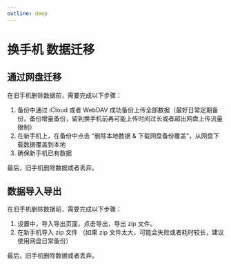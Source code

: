 ```yaml
---
outline: deep
---
```


# 换手机 数据迁移

## 通过网盘迁移

在旧手机删除数据前，需要完成以下步骤：

1. 备份中通过 iCloud 或者 WebDAV 成功备份上传全部数据（最好日常定期备份，备份增量备份，留到换手机前再可能上传时间过长或者超出网盘上传流量限制）
2. 在新手机上，在备份中点击 "删除本地数据 & 下载网盘备份覆盖"，从网盘下载数据覆盖到本地
3. 确保新手机已有数据

最后，旧手机删除数据或者丢弃。

## 数据导入导出

在旧手机删除数据前，需要完成以下步骤：

1. 设置中，导入导出页面，点击导出，导出 zip 文件。
2. 在新手机导入 zip 文件 （如果 zip 文件太大，可能会失败或者耗时较长，建议使用网盘日常备份）

最后，旧手机删除数据或者丢弃。
